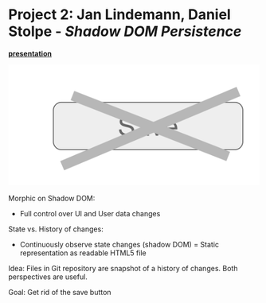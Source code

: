 # Project 2: Jan Lindemann, Daniel Stolpe - *Shadow DOM Persistence*

[**presentation**](presentation.pdf)

![](screenshot.png)

Morphic on Shadow DOM:
- Full control over UI and User data changes

State vs. History of changes:
- Continuously observe state changes (shadow DOM)
= Static representation as readable HTML5 file

Idea: Files in Git repository are snapshot of a history of changes. Both perspectives are useful. 

Goal: Get rid of the save button

<lively-import src="../../_logo.html"></lively-import>
<lively-import src="../../_footer.html"></lively-import>